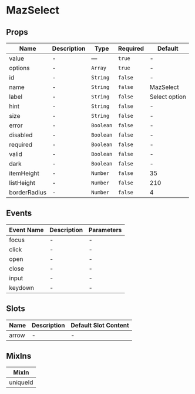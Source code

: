 # MazSelect

## Props

<!-- @vuese:MazSelect:props:start -->
|Name|Description|Type|Required|Default|
|---|---|---|---|---|
|value|-|—|`true`|-|
|options|-|`Array`|`true`|-|
|id|-|`String`|`false`|-|
|name|-|`String`|`false`|MazSelect|
|label|-|`String`|`false`|Select option|
|hint|-|`String`|`false`|-|
|size|-|`String`|`false`|-|
|error|-|`Boolean`|`false`|-|
|disabled|-|`Boolean`|`false`|-|
|required|-|`Boolean`|`false`|-|
|valid|-|`Boolean`|`false`|-|
|dark|-|`Boolean`|`false`|-|
|itemHeight|-|`Number`|`false`|35|
|listHeight|-|`Number`|`false`|210|
|borderRadius|-|`Number`|`false`|4|

<!-- @vuese:MazSelect:props:end -->


## Events

<!-- @vuese:MazSelect:events:start -->
|Event Name|Description|Parameters|
|---|---|---|
|focus|-|-|
|click|-|-|
|open|-|-|
|close|-|-|
|input|-|-|
|keydown|-|-|

<!-- @vuese:MazSelect:events:end -->


## Slots

<!-- @vuese:MazSelect:slots:start -->
|Name|Description|Default Slot Content|
|---|---|---|
|arrow|-|-|

<!-- @vuese:MazSelect:slots:end -->


## MixIns

<!-- @vuese:MazSelect:mixIns:start -->
|MixIn|
|---|
|uniqueId|

<!-- @vuese:MazSelect:mixIns:end -->


